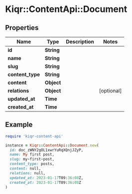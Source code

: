 # Kiqr::ContentApi::Document

## Properties

| Name | Type | Description | Notes |
| ---- | ---- | ----------- | ----- |
| **id** | **String** |  |  |
| **name** | **String** |  |  |
| **slug** | **String** |  |  |
| **content_type** | **String** |  |  |
| **content** | **Object** |  |  |
| **relations** | **Object** |  | [optional] |
| **updated_at** | **Time** |  |  |
| **created_at** | **Time** |  |  |

## Example

```ruby
require 'kiqr-content-api'

instance = Kiqr::ContentApi::Document.new(
  id: doc_zWNY2gOL1xwrYuRqXQnjJZyP,
  name: My first post,
  slug: my-first-post,
  content_type: posts,
  content: null,
  relations: null,
  updated_at: 2023-01-17T09:36:08Z,
  created_at: 2023-01-17T09:36:08Z
)
```

